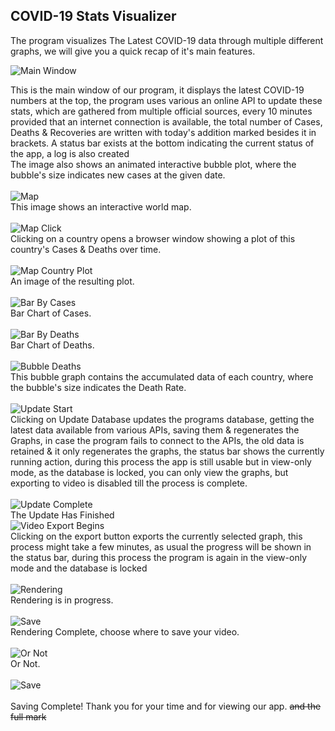 ## COVID-19 Stats Visualizer

The program visualizes The Latest COVID-19 data through multiple different graphs, we will give you a quick recap of it's main features.<br>

![Main Window](Images/Screenshot_1.png)<br>

This is the main window of our program, it displays the latest COVID-19 numbers at the top, the program uses various an online API to update these stats, which are gathered from multiple official sources, every 10 minutes provided that an internet connection is available, the total number of Cases, Deaths & Recoveries are written with today's addition marked besides it in brackets. A status bar exists at the bottom indicating the current status of the app, a log is also created<br>
The image also shows an animated interactive bubble plot, where the bubble's size indicates new cases at the given date. <br><br>
![Map](Images/Screenshot_502.png)<br>
This image shows an interactive world map. <br><br>
 ![Map Click](Images/Screenshot_507.png)<br>
 Clicking on a country opens a browser window showing a plot of this country's Cases & Deaths over time. <br><br>
 ![Map Country Plot](Images/Screenshot_508.png) <br>
An image of the resulting plot. <br><br>
 ![Bar By Cases](Images/Screenshot_503.png)<br>
 Bar Chart of Cases. <br><br>
 ![Bar By Deaths](Images/Screenshot_504.png)<br>
 Bar Chart of Deaths. <br><br>
 ![Bubble Deaths](Images/Screenshot_505.png)<br>
 This bubble graph contains the accumulated data of each country, where the bubble's size indicates the Death Rate. <br><br>
 ![Update Start](Images/Screenshot_509.png)<br>
 Clicking on Update Database updates the programs database, getting the latest data available from various APIs, saving them & regenerates the Graphs, in case the program fails to connect to the APIs, the old data is retained & it only regenerates the graphs, the status bar shows the currently running action, during this process the app is still usable but in view-only mode, as the database is locked, you can only view the graphs, but exporting to video is disabled till the process is complete. <br><br>
![Update Complete](Images/Screenshot_510.png) <br>
The Update Has Finished<br>
![Video Export Begins](Images/Screenshot_511.png)<br>
Clicking on the export button exports the currently selected graph, this process might take a few minutes, as usual the progress will be shown in the status bar, during this process the program is again in the view-only mode and the database is locked<br><br>
![Rendering](Images/Screenshot_512.png)<br>
Rendering is in progress. <br><br>
![Save](Images/Screenshot_513.png)<br>
Rendering Complete, choose where to save your video.<br><br>
![Or Not](Images/Screenshot_2.png)<br>
Or Not.<br><br>
![Save](Images/Screenshot_514.png)<br><br>
Saving Complete! Thank you for your time and for viewing our app. ~~and the full mark~~
